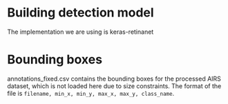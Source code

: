 # Building detection model

The implementation we are using is keras-retinanet

# Bounding boxes

annotations_fixed.csv contains the bounding boxes for the processed AIRS dataset, which is not loaded here due to size constraints. 
The format of the file is `filename, min_x, min_y, max_x, max_y, class_name`.
